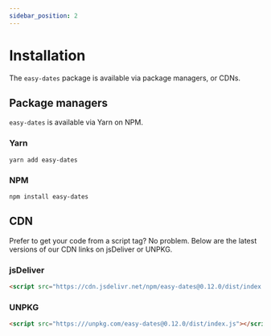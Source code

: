 ```yaml
---
sidebar_position: 2
---
```


# Installation
The `easy-dates` package is available via package managers, or CDNs.

## Package managers
`easy-dates` is available via Yarn on NPM.

### Yarn
```shell
yarn add easy-dates
```

### NPM
```shell
npm install easy-dates
```

## CDN
Prefer to get your code from a script tag? No problem. Below are the latest versions of our CDN links on jsDeliver or UNPKG.

### jsDeliver
```html
<script src="https://cdn.jsdelivr.net/npm/easy-dates@0.12.0/dist/index.js"></script>
```

### UNPKG
```html
<script src="https:///unpkg.com/easy-dates@0.12.0/dist/index.js"></script>
```